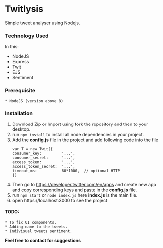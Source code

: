 # Twitlysis
Simple tweet analyser using Nodejs.

### Technology Used

In this: 

* NodeJS
* Express
* Twit
* EJS
* Sentiment

### Prerequisite
    * NodeJS (version above 8)
    
### Installation

1. Download Zip or Import using fork the repository and then to your desktop.
2. run  `npm install`  to install all node dependencies in your project.
3. Add the **config.js** file in the project and add following code into the file
    ```
    var T = new Twit({
    consumer_key:         '...',
    consumer_secret:      '...',
    access_token:         '...',
    access_token_secret:  '...',
    timeout_ms:           60*1000,  // optional HTTP  
   })
    ```
4. Then go to https://developer.twitter.com/en/apps and create new app and copy corresponding keys and paste in the **config.js** file.
5. run `npm start` or `node index.js` here **index.js** is the main file.
6. open https://localhost:3000 to see the project

#### TODO:
    * To fix UI components.
    * Adding name to the tweets.
    * Indivisual tweets sentiment.

**Feel free to contact for suggestions**
